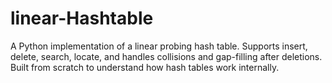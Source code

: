 # linear-Hashtable
A Python implementation of a linear probing hash table. Supports insert, delete, search, locate, and handles collisions and gap-filling after deletions. Built from scratch to understand how hash tables work internally.
